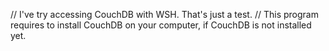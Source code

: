 // I've try accessing CouchDB with WSH. That's just a test.
// This program requires to install CouchDB on your computer, if CouchDB is not installed yet.